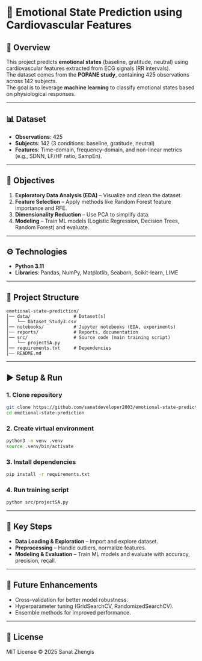 # 🧠 Emotional State Prediction using Cardiovascular Features

## 📌 Overview
This project predicts **emotional states** (baseline, gratitude, neutral) using cardiovascular features extracted from ECG signals (RR intervals).  
The dataset comes from the **POPANE study**, containing 425 observations across 142 subjects.  
The goal is to leverage **machine learning** to classify emotional states based on physiological responses.

---

## 📊 Dataset
- **Observations**: 425  
- **Subjects**: 142 (3 conditions: baseline, gratitude, neutral)  
- **Features**: Time-domain, frequency-domain, and non-linear metrics (e.g., SDNN, LF/HF ratio, SampEn).  

---

## 🎯 Objectives
1. **Exploratory Data Analysis (EDA)** – Visualize and clean the dataset.  
2. **Feature Selection** – Apply methods like Random Forest feature importance and RFE.  
3. **Dimensionality Reduction** – Use PCA to simplify data.  
4. **Modeling** – Train ML models (Logistic Regression, Decision Trees, Random Forest) and evaluate.  

---

## ⚙️ Technologies
- **Python 3.11**
- **Libraries**: Pandas, NumPy, Matplotlib, Seaborn, Scikit-learn, LIME  

---

## 📂 Project Structure
```
emotional-state-prediction/
│── data/                # Dataset(s)
│   └── Dataset_Study3.csv
│── notebooks/           # Jupyter notebooks (EDA, experiments)
│── reports/             # Reports, documentation
│── src/                 # Source code (main training script)
│   └── projectSA.py
│── requirements.txt     # Dependencies
│── README.md
```

---

## ▶️ Setup & Run

### 1. Clone repository
```bash
git clone https://github.com/sanatdeveloper2003/emotional-state-prediction.git
cd emotional-state-prediction
```

### 2. Create virtual environment
```bash
python3 -m venv .venv
source .venv/bin/activate
```

### 3. Install dependencies
```bash
pip install -r requirements.txt
```

### 4. Run training script
```bash
python src/projectSA.py
```

---

## 🔑 Key Steps
- **Data Loading & Exploration** – Import and explore dataset.  
- **Preprocessing** – Handle outliers, normalize features.  
- **Modeling & Evaluation** – Train ML models and evaluate with accuracy, precision, recall.  

---

## 🚀 Future Enhancements
- Cross-validation for better model robustness.  
- Hyperparameter tuning (GridSearchCV, RandomizedSearchCV).  
- Ensemble methods for improved performance.  

---

## 📜 License
MIT License © 2025 Sanat Zhengis
